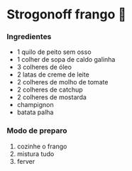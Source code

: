 # Strogonoff frango :chicken:

### Ingredientes

- 1 quilo de peito sem osso
- 1 colher de sopa de caldo galinha
- 3 colheres de óleo
- 2 latas de creme de leite 
- 2 colheres de molho de tomate
- 2 colheres de catchup
- 2 colheres de mostarda
- champignon
- batata palha

### Modo de preparo

1. cozinhe o frango
2. mistura tudo
3. ferver